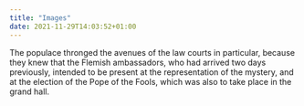 ```yaml
---
title: "Images"
date: 2021-11-29T14:03:52+01:00
---
```


The populace thronged the avenues of the law courts in particular, because they knew that the Flemish ambassadors, who had arrived two days previously, intended to be present at the representation of the mystery, and at the election of the Pope of the Fools, which was also to take place in the grand hall.
